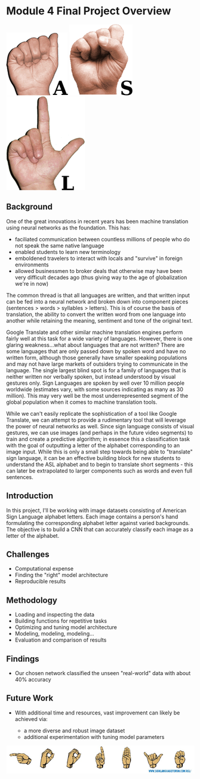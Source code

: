 
# Module 4 Final Project Overview


<img src='sign_language_photo_A.png'> <img src='sign_language_photo_S.png'> <img src='sign_language_photo_L.png'>

## Background

One of the great innovations in recent years has been machine translation using neural networks as the foundation.  This has:
* faciliated communication between countless millions of people who do not speak the same native language
* enabled students to learn new terminology
* emboldened travelers to interact with locals and "survive" in foreign environments
* allowed businessmen to broker deals that otherwise may have been very difficult decades ago (thus giving way to the age of globalization we're in now)


The common thread is that all languages are written, and that written input can be fed into a neural network and broken down into component pieces (sentences > words > syllables > letters).  This is of course the basis of translation, the ability to convert the written word from one language into another while retaining the meaning, sentiment and tone of the original text.


Google Translate and other similar machine translation engines perform fairly well at this task for a wide variety of languages.  However, there is one glaring weakness...what about languages that are not written?  There are some languages that are only passed down by spoken word and have no written form, although those generally have smaller speaking populations and may not have large markets of outsiders trying to communicate in the language.  The single largest blind spot is for a family of languages that is neither written nor verbally spoken, but instead understood by visual gestures only.  Sign Languages are spoken by well over 10 million people worldwide (estimates vary, with some sources indicating as many as 30 million).  This may very well be the most underrepresented segment of the global population when it comes to machine translation tools.

While we can't easily replicate the sophistication of a tool like Google Translate, we can attempt to provide a rudimentary tool that will leverage the power of neural networks as well.  Since sign language consists of visual gestures, we can use images (and perhaps in the future video segments) to train and create a predictive algorithm; in essence this a classification task with the goal of outputting a letter of the alphabet corresponding to an image input.  While this is only a small step towards being able to "translate" sign language, it can be an effective building block for new students to understand the ASL alphabet and to begin to translate short segments - this can later be extrapolated to larger components such as words and even full sentences.

## Introduction

In this project, I'll be working with image datasets consisting of American Sign Language alphabet letters.  Each image contains a person's hand formulating the corresponding alphabet letter against varied backgrounds.  The objective is to build a CNN that can accurately classify each image as a letter of the alphabet.

## Challenges
* Computational expense 
* Finding the "right" model architecture
* Reproducible results

## Methodology

* Loading and inspecting the data
* Building functions for repetitive tasks
* Optimizing and tuning model architecture
* Modeling, modeling, modeling...
* Evaluation and comparison of results

## Findings

* Our chosen network classified the unseen "real-world" data with about 40% accuracy



## Future Work

* With additional time and resources, vast improvement can likely be achieved via:

    * a more diverse and robust image dataset
    * additional experimentation with tuning model parameters
    
    
<img src='php.php.jpeg'>
